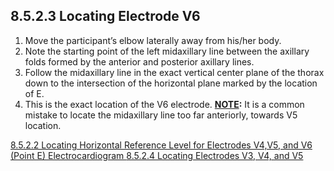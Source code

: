 ## 8.5.2.3 Locating Electrode V6

1. Move the participant’s elbow laterally away from his/her body.
2. Note the starting point of the left midaxillary line between the axillary folds formed by the anterior and posterior axillary lines.
3. Follow the midaxillary line in the exact vertical center plane of the thorax down to the intersection of the horizontal plane marked by the location of E.
4. This is the exact location of the V6 electrode. **<u>NOTE</u>:** It is a common mistake to locate the midaxillary line too far anteriorly, towards V5 location.


<div class="center">
<div class="btn-group">
  <a href=":pages_path:/manuals/electrocardiogram/8-05-02-02-locating-point-e.md" class="btn btn-default">
    <span class="glyphicon glyphicon-chevron-left"></span>
    8.5.2.2 Locating Horizontal Reference Level for Electrodes V4,V5, and V6 (Point E)
  </a>

  <a href=":pages_path:/manuals/electrocardiogram" class="btn btn-default">
    <span class="glyphicon glyphicon-chevron-up"></span>
    Electrocardiogram
  </a>

  <a href=":pages_path:/manuals/electrocardiogram/8-05-02-04-electrodes-v3-v4-v5.md" class="btn btn-success">
    8.5.2.4 Locating Electrodes V3, V4, and V5
    <span class="glyphicon glyphicon-chevron-right"></span>
  </a>
</div>
</div>
